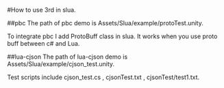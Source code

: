 #How to use 3rd in slua.

##pbc
The path of pbc demo is Assets/Slua/example/protoTest.unity.

To integrate pbc I add ProtoBuff class in slua. It works when you use proto buff between c# and Lua.

##lua-cjson
The path of lua-cjson demo is Assets/Slua/example/cjson_test.unity.

Test scripts include cjson_test.cs , cjsonTest.txt , cjsonTest/test1.txt.


